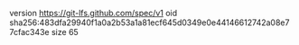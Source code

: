 version https://git-lfs.github.com/spec/v1
oid sha256:483dfa29940f1a0a2b53a1a81ecf645d0349e0e44146612742a08e77cfac343e
size 65
